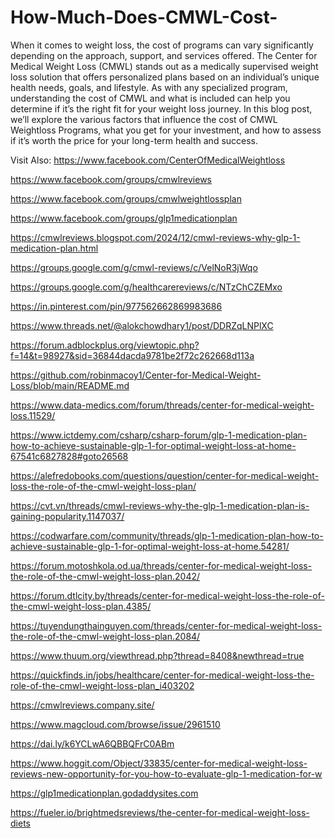 # How-Much-Does-CMWL-Cost-

When it comes to weight loss, the cost of programs can vary significantly depending on the approach, support, and services offered. The Center for Medical Weight Loss (CMWL) stands out as a medically supervised weight loss solution that offers personalized plans based on an individual’s unique health needs, goals, and lifestyle. As with any specialized program, understanding the cost of CMWL and what is included can help you determine if it’s the right fit for your weight loss journey.
In this blog post, we’ll explore the various factors that influence the cost of CMWL Weightloss Programs, what you get for your investment, and how to assess if it’s worth the price for your long-term health and success.

Visit Also:
https://www.facebook.com/CenterOfMedicalWeightloss

https://www.facebook.com/groups/cmwlreviews

https://www.facebook.com/groups/cmwlweightlossplan

https://www.facebook.com/groups/glp1medicationplan

https://cmwlreviews.blogspot.com/2024/12/cmwl-reviews-why-glp-1-medication-plan.html

https://groups.google.com/g/cmwl-reviews/c/VelNoR3jWqo

https://groups.google.com/g/healthcarereviews/c/NTzChCZEMxo

https://in.pinterest.com/pin/977562662869983686

https://www.threads.net/@alokchowdhary1/post/DDRZqLNPlXC

https://forum.adblockplus.org/viewtopic.php?f=14&t=98927&sid=36844dacda9781be2f72c262668d113a

https://github.com/robinmacoy1/Center-for-Medical-Weight-Loss/blob/main/README.md

https://www.data-medics.com/forum/threads/center-for-medical-weight-loss.11529/

https://www.ictdemy.com/csharp/csharp-forum/glp-1-medication-plan-how-to-achieve-sustainable-glp-1-for-optimal-weight-loss-at-home-67541c6827828#goto26568

https://alefredobooks.com/questions/question/center-for-medical-weight-loss-the-role-of-the-cmwl-weight-loss-plan/

https://cvt.vn/threads/cmwl-reviews-why-the-glp-1-medication-plan-is-gaining-popularity.1147037/

https://codwarfare.com/community/threads/glp-1-medication-plan-how-to-achieve-sustainable-glp-1-for-optimal-weight-loss-at-home.54281/

https://forum.motoshkola.od.ua/threads/center-for-medical-weight-loss-the-role-of-the-cmwl-weight-loss-plan.2042/

https://forum.dtlcity.by/threads/center-for-medical-weight-loss-the-role-of-the-cmwl-weight-loss-plan.4385/

https://tuyendungthainguyen.com/threads/center-for-medical-weight-loss-the-role-of-the-cmwl-weight-loss-plan.2084/

https://www.thuum.org/viewthread.php?thread=8408&newthread=true

https://quickfinds.in/jobs/healthcare/center-for-medical-weight-loss-the-role-of-the-cmwl-weight-loss-plan_i403202

https://cmwlreviews.company.site/

https://www.magcloud.com/browse/issue/2961510

https://dai.ly/k6YCLwA6QBBQFrC0ABm

https://www.hoggit.com/Object/33835/center-for-medical-weight-loss-reviews-new-opportunity-for-you-how-to-evaluate-glp-1-medication-for-w

https://glp1medicationplan.godaddysites.com

https://fueler.io/brightmedsreviews/the-center-for-medical-weight-loss-diets

